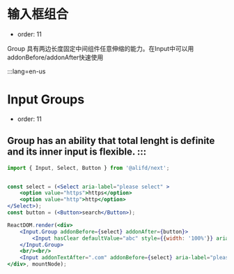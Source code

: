 # 输入框组合

- order: 11

Group 具有两边长度固定中间组件任意伸缩的能力。在Input中可以用addonBefore/addonAfter快速使用

:::lang=en-us

# Input Groups

- order: 11

Group has an ability that total lenght is definite and its inner input is  flexible.
:::
---

````jsx
import { Input, Select, Button } from '@alifd/next';


const select = (<Select aria-label="please select" >
    <option value="https">https</option>
    <option value="http">http</option>
</Select>);
const button = (<Button>search</Button>);

ReactDOM.render(<div>
    <Input.Group addonBefore={select} addonAfter={button}>
        <Input hasClear defaultValue="abc" style={{width: '100%'}} aria-label="please input" />
    </Input.Group>
    <br/><br/>
    <Input addonTextAfter=".com" addonBefore={select} aria-label="please input" />
</div>, mountNode);
````
